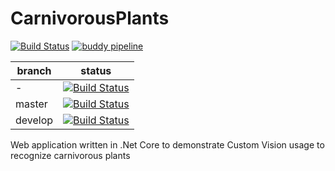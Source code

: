 # CarnivorousPlants
[![Build Status](https://dev.azure.com/bpelikan/CarnivorousPlants/_apis/build/status/CarnivorousPlants-CI?branchName=master)](https://dev.azure.com/bpelikan/CarnivorousPlants/_build/latest?definitionId=15&branchName=master) [![buddy pipeline](https://app.buddy.works/bpelikan/carnivorousplants/pipelines/pipeline/179604/badge.svg?token=01480216e0ec75b4a668ab891c7493093a7bbd4e4b08a13588c636edc74da523 "buddy pipeline")](https://app.buddy.works/bpelikan/carnivorousplants/pipelines/pipeline/179604)

| branch|status|
|---------------------------------|---|
| -|[![Build Status](https://dev.azure.com/bpelikan/CarnivorousPlants/_apis/build/status/CP-Check_All_Branches-CI?branchName=master)](https://dev.azure.com/bpelikan/CarnivorousPlants/_build/latest?definitionId=23&branchName=master)|
| master  |[![Build Status](https://dev.azure.com/bpelikan/CarnivorousPlants/_apis/build/status/CP-master-CI?branchName=master)](https://dev.azure.com/bpelikan/CarnivorousPlants/_build/latest?definitionId=15&branchName=master)|
| develop |[![Build Status](https://dev.azure.com/bpelikan/CarnivorousPlants/_apis/build/status/CP-develop-CI?branchName=develop)](https://dev.azure.com/bpelikan/CarnivorousPlants/_build/latest?definitionId=18&branchName=develop)|



Web application written in .Net Core to demonstrate Custom Vision usage to recognize carnivorous plants
